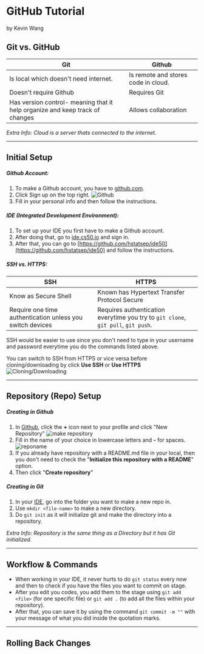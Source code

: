 # GitHub Tutorial
by Kevin Wang

## Git vs. GitHub
Git | Github
----|----
Is local which doesn't need internet. |Is remote and stores code in cloud.
Doesn't require Github |Requires Git
Has version control- meaning that it help organize and keep track of changes |Allows collaboration


*Extra Info: Cloud is a server thats connected to the internet.*


---
## Initial Setup

##### **Github Account**:
1. To make a Github account, you have to [github.com](https://github.com/).
2. Click Sign up on the top right.
![Github](https://miro.medium.com/max/4320/1*9cs3WV8cx6EMADwzoVmmug.png)
3. Fill in your personal info and then follow the instructions.

##### **IDE** (Integrated Development Environment):

1. To set up your IDE you first have to make a Github account.
2. After doing that, go to [ide.cs50.io](https://ide.cs50.io) and sign in.
3. After that, you can go to [https://github.com/hstatsep/ide50](https://github.com/hstatsep/ide50) and follow the instructions.

##### **SSH vs. HTTPS**:
SSH |HTTPS
----|----
Know as Secure Shell| Known has Hypertext Transfer Protocol Secure
Require one time authentication unless you switch devices| Requires authentication everytime you try to `git clone`, `git pull`, `git push`.
SSH would be easier to use since you don't need to type in your username and password everytime you do the commands listed above.

You can switch to SSH from HTTPS or vice versa before cloning/downloading by click **Use SSH** or **Use HTTPS**  
      ![Cloning/Downloading](https://help.github.com/assets/images/help/repository/https-url-clone.png)


---
## Repository (Repo) Setup
##### **Creating in Github**
1. In [Github](https://github.com/), click the **+** icon next to your profile and click "New Repository"
![make repository](https://github-images.s3.amazonaws.com/enterprise/2.14/assets/images/help/repository/repo-create.png)
2. Fill in the name of your choice in lowercase letters and **-** for spaces.
![reponame](https://help.github.com/assets/images/help/repository/create-repository-name.png)
3. If you already have repository with a README.md file in your local, then you don't need to check the "**Initialize this repository with a README**" option.
4. Then click "**Create repository**"

##### **Creating in Git**
1. In your [IDE](https://ide.cs50.io), go into the folder you want to make a new repo in.
2. Use `mkdir <file-name>` to make a new directory.
3. Do `git init` as it will initialize git and make the directory into a repository.


*Extra Info: Repository is the same thing as a Directory but it has Git initialized.*

---
## Workflow & Commands
* When working in your IDE, it never hurts to do `git status` every now and then to check if you have the files you want to commit on stage.
* After you edit you codes, you add them to the stage using `git add <file>` (for one specific file) or `git add .` (to add all the files within your repository).
* After that, you can save it by using the command `git commit -m ""` with your message of what you did inside the quotation marks.




---
## Rolling Back Changes